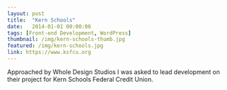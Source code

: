 ```yaml
---
layout: post
title:  "Kern Schools"
date:   2014-01-01 00:00:00
tags: [Front-end Development, WordPress]
thumbnail: /img/kern-schools-thumb.jpg
featured: /img/kern-schools.jpg
link: https://www.ksfcu.org
---
```


Approached by Whole Design Studios I was asked to lead development on their project for Kern Schools Federal Credit Union.